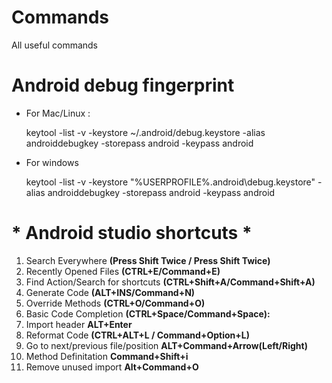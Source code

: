 # Commands
All useful commands

# Android debug fingerprint 

* For Mac/Linux : 

  keytool -list -v -keystore ~/.android/debug.keystore -alias androiddebugkey -storepass android -keypass android

* For windows

  keytool -list -v -keystore "%USERPROFILE%\.android\debug.keystore" -alias androiddebugkey -storepass android -keypass android


# * Android studio shortcuts *
1. Search Everywhere **(Press Shift Twice / Press Shift Twice)**
2. Recently Opened Files **(CTRL+E/Command+E)**
3. Find Action/Search for shortcuts **(CTRL+Shift+A/Command+Shift+A)**
4. Generate Code **(ALT+INS/Command+N)**
5. Override Methods **(CTRL+O/Command+O)**
6. Basic Code Completion **(CTRL+Space/Command+Space):**
7. Import header **ALT+Enter**
8. Reformat Code **(CTRL+ALT+L / Command+Option+L)**
9. Go to next/previous file/position **ALT+Command+Arrow(Left/Right)**
10. Method Definitation  **Command+Shift+i**
11. Remove unused import **Alt+Command+O**

